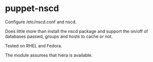 puppet-nscd
===========

Configure /etc/nscd.conf and nscd.

Does little more than install the nscd package
and support the on/off of databases passwd,
groups and hosts to cache or not.

Tested on RHEL and Fedora.

The module assumes that hiera is available.
